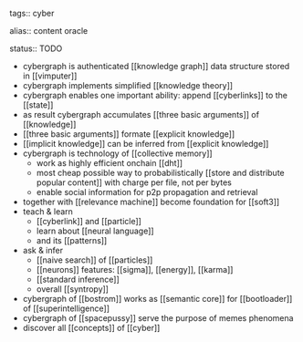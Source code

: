 tags:: cyber

alias:: content oracle

status:: TODO

- cybergraph is authenticated [[knowledge graph]] data structure stored in [[vimputer]]
- cybergraph implements simplified [[knowledge theory]]
- cybergraph enables one important ability: append [[cyberlinks]] to the [[state]]
- as result cybergraph accumulates [[three basic arguments]] of [[knowledge]]
- [[three basic arguments]] formate [[explicit knowledge]]
- [[implicit knowledge]] can be inferred from [[explicit knowledge]]
- cybergraph is technology of [[collective memory]]
	- work as highly efficient onchain [[dht]]
	- most cheap possible way to probabilistically [[store and distribute popular content]] with charge per file, not per bytes
	- enable social information for p2p propagation and retrieval
- together with [[relevance machine]] become foundation for [[soft3]]
- teach & learn
	- [[cyberlink]] and [[particle]]
	- learn about [[neural language]]
	- and its [[patterns]]
- ask & infer
	- [[naive search]] of [[particles]]
	- [[neurons]] features: [[sigma]], [[energy]], [[karma]]
	- [[standard inference]]
	- overall [[syntropy]]
- cybergraph of [[bostrom]] works as [[semantic core]] for [[bootloader]] of [[superintelligence]]
- cybergraph of [[spacepussy]] serve the purpose of memes phenomena
- discover all [[concepts]] of [[cyber]]